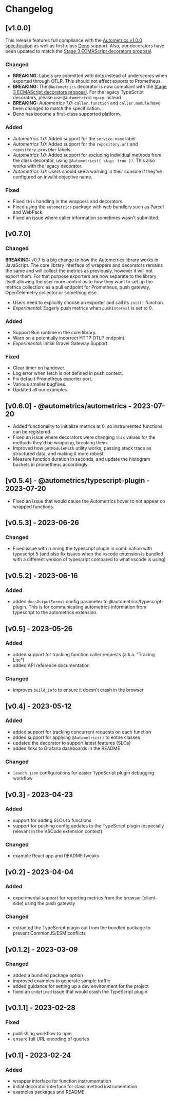 # Changelog

## [v1.0.0]

This release features full compliance with the
[Autometrics v1.0.0 specification](https://github.com/autometrics-dev/autometrics-shared/blob/main/specs/autometrics_v1.0.0.md)
as well as first-class [Deno](https://deno.com/) support. Also, our decorators
have been updated to match the
[Stage 3 ECMAScript decorators proposal](https://github.com/tc39/proposal-decorators).

### Changed

- **BREAKING:** Labels are submitted with dots instead of underscores when
  exported through OTLP. This should not affect exports to Prometheus.
- **BREAKING:** The `@Autometrics` decorator is now compliant with the
  [Stage 3 ECMAScript decorators proposal](https://github.com/tc39/proposal-decorators).
  For the legacy TypeScript decorators, please use `@AutometricsLegacy` instead.
- **BREAKING:** *Autometrics 1.0:* `caller.function` and `caller.module` have
  been changed to match the specification.
- Deno has become a first-class supported platform.

### Added

- *Autometrics 1.0:* Added support for the `service.name` label.
- *Autometrics 1.0:* Added support for the `repository.url` and
  `repository.provider` labels.
- *Autometrics 1.0:* Added support for excluding individual methods from the
  class decorator, using `@Autometrics({ skip: true })`. This also works with
  the legacy decorator.
- *Autometrics 1.0:* Users should see a warning in their console if they've
  configured an invalid objective name.

### Fixed

- Fixed `this` handling in the wrappers and decorators.
- Fixed using the `autometrics` package with web bundlers such as Parcel and
  WebPack.
- Fixed an issue where caller information sometimes wasn't submitted.

## [v0.7.0]

### Changed

**BREAKING:** v0.7 is a big change to how the Autometrics library works in
JavaScript. The core library interface of wrappers and decorators remains the
same and will collect the metrics as previously, however it will not export
them. For that purpose exporters are now separate to the library itself allowing
the user more control as to how they want to set up the metrics collection: as a
pull endpoint for Prometheus, push gateway, OpenTelemetry collector or something
else.

- Users need to explicitly choose an exporter and call its `init()` function.
- *Experimental:* Eagerly push metrics when `pushInterval` is set to 0.

### Added

- Support Bun runtime in the core library.
- Warn on a potentially incorrect HTTP OTLP endpoint.
- *Experimental:* Initial Gravel Gateway Support.

### Fixed

- Clear timer on handover.
- Log error when fetch is not defined in push context.
- Fix default Prometheus exporter port.
- Various smaller bugfixes.
- Updated all our examples.

## [v0.6.0] - @autometrics/autometrics - 2023-07-20

- Added functionality to initialize metrics at 0, so instrumented functions can be registered.
- Fixed an issue where decorators were changing `this` values for the methods they'd be wrapping, breaking them.
- Improved how `getModulePath` utility works, passing stack trace as structured data, and making it more robust.
- Measure function duration in seconds, and update the histogram buckets in prometheus accordingly.

## [v0.5.4] - @autometrics/typescript-plugin - 2023-07-20

- Fixed an issue that would cause the Autometrics hover to not appear on wrapped functions.

## [v0.5.3] - 2023-06-26

### Changed

- Fixed issue with running the typescript plugin in combination with typescript 5 (and also fix issues when the vscode extension is bundled with a different version of typescript compared to what vscode is using)

## [v0.5.2] - 2023-06-16

### Added

- added `docsOutputFormat` config parameter to @autometrics/typescript-plugin. This is for communicating autometrics information from typescript to the autometrics extension.

## [v0.5] - 2023-05-26

### Added

- added support for tracking function caller requests (a.k.a. "Tracing Lite")
- added API reference documentation

### Changed

- improves `build_info` to ensure it doesn't crash in the browser

## [v0.4] - 2023-05-12

### Added

- added support for tracking concurrent requests on each function
- added support for applying `@Autometrics()` to entire classes
- updated the decorator to support latest features (SLOs)
- added links to Grafana dashboards in the README

### Changed

- `launch.json` configurations for easier TypeScript plugin debugging workflow

## [v0.3] - 2023-04-23

### Added

- support for adding SLOs to functions
- support for pushing config updates to the TypeScript plugin (especially relevant in the VSCode extension context)

### Changed

- example React app and README tweaks

## [v0.2] - 2023-04-04

### Added

- experimental support for reporting metrics from the browser (client-side) using the push gateway

### Changed

- extracted the TypeScript plugin out from the bundled package to prevent CommonJS/ESM conflicts

## [v0.1.2] - 2023-03-09

### Changed

- added a bundled package option
- improved examples to generate sample traffic
- added guidance for setting up a dev environment for the project
- fixed an `undefined` issue that would crash the TypeScript plugin

## [v0.1.1] - 2023-02-28

### Fixed

- publishing workflow to npm
- ensure full URL encoding of queries

## [v0.1] - 2023-02-24

### Added

- wrapper interface for function instrumentation
- initial decorator interface for class method instrumentation
- examples packages and README
